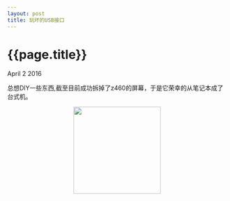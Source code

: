 ```yaml
---
layout: post
title: 玩坏的USB接口
---
```


{{page.title}}
=====================

<p class="meta">April 2 2016</p>

总想DIY一些东西,截至目前成功拆掉了z460的屏幕，于是它荣幸的从笔记本成了台式机。

<p align="center"><img src="{{site.url}}/images/z460_laptop_camera.jpg"  height="200px" width="200px">
</p>
